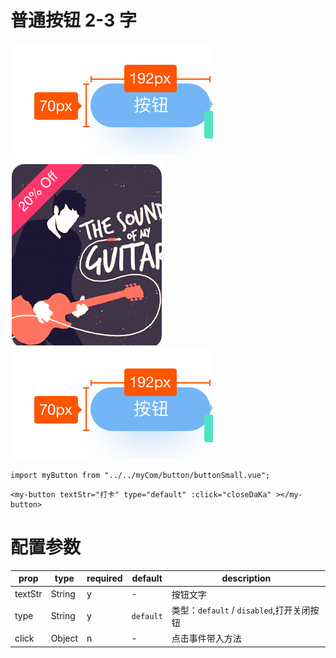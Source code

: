 # 普通按钮 2-3 字

![](../.gitbook/assets/buttonSmall.png)
<img src="../image/textImage.png"/>
<img src="../.gitbook/assets/buttonSmall.png"/>

`import myButton from "../../myCom/button/buttonSmall.vue";`

```
<my-button textStr="打卡" type="default" :click="closeDaKa" ></my-button>
```

# 配置参数

| prop    | type   | required | default   | description                               |
| ------- | ------ | -------- | --------- | ----------------------------------------- |
| textStr | String | y        | -         | 按钮文字                                  |
| type    | String | y        | `default` | 类型：`default` / `disabled`,打开关闭按钮 |
| click   | Object | n        | -         | 点击事件带入方法                          |
